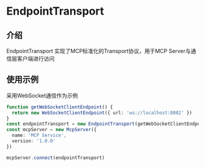 # EndpointTransport

## 介绍

EndpointTransport 实现了MCP标准化的Transport协议，用于MCP Server与通信层客户端进行访问

## 使用示例

采用WebSocket通信作为示例

```typescript
function getWebSocketClientEndpoint() {
  return new WebSocketClientEndpoint({ url: 'ws://localhost:8082' })
}
const endpointTransport = new EndpointTransport(getWebSocketClientEndpoint)
const mcpServer = new McpServer({
  name: 'MCP Service',
  version: '1.0.0'
})

mcpServer.connect(endpointTransport)
```
